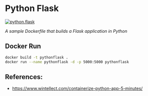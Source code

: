 # Python Flask

[![python.flask](https://github.com/salecharohit/dockerfilesrepo/actions/workflows/python.flask.yaml/badge.svg)](https://github.com/salecharohit/dockerfilesrepo/actions/workflows/python.flask.yaml)

*A sample Dockerfile that builds a Flask application in Python*

## Docker Run

```bash
docker build -t pythonflask .
docker run --name pythonflask -d -p 5000:5000 pythonflask
```

## References:

- https://www.wintellect.com/containerize-python-app-5-minutes/